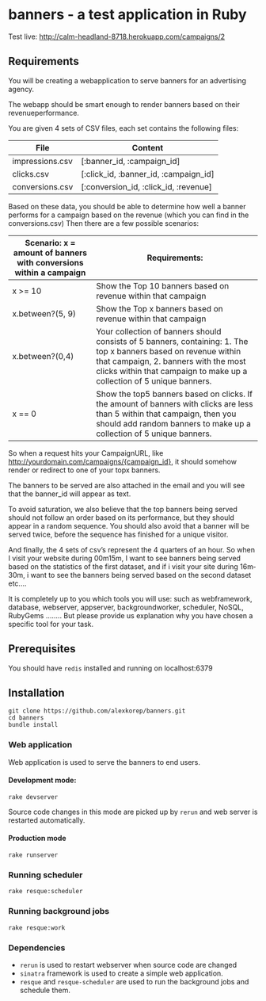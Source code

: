 
banners - a test application in Ruby
=======

Test live: http://calm-headland-8718.herokuapp.com/campaigns/2

## Requirements

You will be creating a web­application to serve banners for an advertising agency.

The web­app should be smart enough to render banners based on their revenue­performance.

You are given 4 sets of CSV files, each set contains the following files:

File | Content
---------------|--------------------------
impressions.csv | [:banner_id, :campaign_id]
clicks.csv | [:click_id, :banner_id, :campaign_id]
conversions.csv | [:conversion_id, :click_id, :revenue]

Based on these data, you should be able to determine how well a banner performs for a
campaign based on the revenue (which you can find in the conversions.csv)
Then there are a few possible scenarios:

Scenario: x = amount of banners with conversions within a campaign|Requirements:
------------- | -----------------------
x >= 10 | Show the Top 10 banners based on revenue within that campaign
| x.between?(5, 9) | Show the Top x banners based on revenue within that campaign |
| x.between?(0,4) | Your collection of banners should consists of 5 banners, containing: 1. The top x banners based on revenue within that campaign, 2. banners with the most clicks within that campaign to make up a collection of 5 unique banners. |
| x == 0 | Show the top­5 banners based on clicks. If the amount of banners with clicks are less than 5 within that campaign, then you should add random banners to make up a collection of 5 unique banners. |


So when a request hits your Campaign­URL, like
http://yourdomain.com/campaigns/{campaign_id}, it should somehow render or redirect to
one of your top­x banners.

The banners to be served are also attached in the email and you will see that the banner_id
will appear as text.

To avoid saturation, we also believe that the top banners being served should not follow an
order based on its performance, but they should appear in a random sequence.
You should also avoid that a banner will be served twice, before the sequence has finished for
a unique visitor.

And finally, the 4 sets of csv’s represent the 4 quarters of an hour. So when I visit your
website during 00m­15m, I want to see banners being served based on the statistics of the
first dataset, and if i visit your site during 16m­30m, i want to see the banners being served
based on the second dataset etc....

It is completely up to you which tools you will use: such as web­framework, database,
web­server, app­server, background­worker, scheduler, NoSQL, RubyGems ........ But
please provide us explanation why you have chosen a specific tool for your task.

## Prerequisites

You should have ```redis``` installed and running on localhost:6379

## Installation

```
git clone https://github.com/alexkorep/banners.git
cd banners
bundle install
```

### Web application

Web application is used to serve the banners to end users.

#### Development mode:
```
rake devserver
```
Source code changes in this mode are picked up by ```rerun``` and web server is restarted automatically.

#### Production mode
```
rake runserver
```

### Running scheduler
```
rake resque:scheduler

```

### Running background jobs

```
rake resque:work
```

### Dependencies

* ```rerun``` is used to restart webserver when source code are changed
* ```sinatra``` framework is used to create a simple web application.
* ```resque``` and ```resque-scheduler``` are used to run the background jobs and schedule them.


